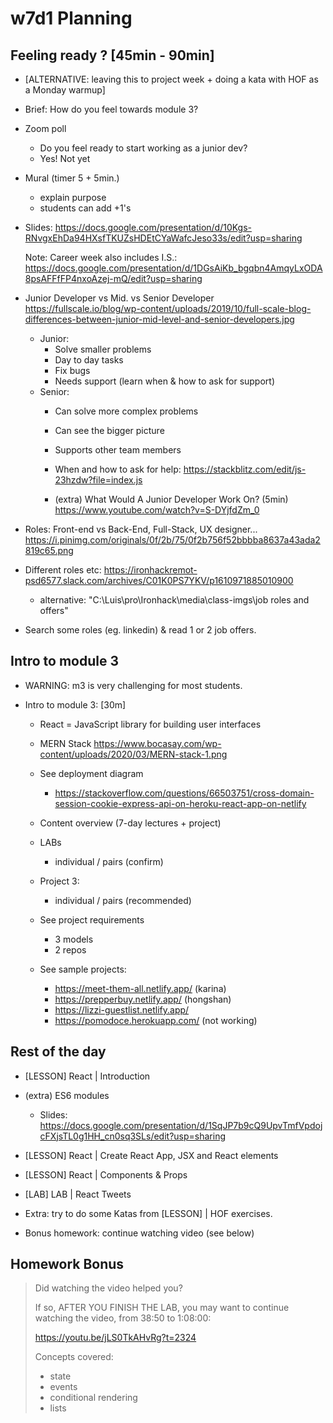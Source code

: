 
# w7d1 Planning

<!-- 

Status: complete

Notes:
- Section "feeling ready" took a bit of time. Can be good to leave it for end of day or maybe during project week (today we introduce important concepts).
- w7d2 is challenging. Try to make further progress today so that tomorrow is not so heavy.

-->




## Feeling ready ? [45min - 90min]

- [ALTERNATIVE: leaving this to project week + doing a kata with HOF as a Monday warmup]

- Brief: How do you feel towards module 3?

- Zoom poll
  - Do you feel ready to start working as a junior dev?
  - Yes! Not yet

- Mural (timer 5 + 5min.)
    - explain purpose
    - students can add +1's

- Slides: 
  https://docs.google.com/presentation/d/10Kgs-RNvgxEhDa94HXsfTKUZsHDEtCYaWafcJeso33s/edit?usp=sharing
 
  Note: Career week also includes I.S.:
  https://docs.google.com/presentation/d/1DGsAiKb_bgqbn4AmqyLxODA8psAFFfFP4nxoAzej-mQ/edit?usp=sharing


- Junior Developer vs Mid. vs Senior Developer
  https://fullscale.io/blog/wp-content/uploads/2019/10/full-scale-blog-differences-between-junior-mid-level-and-senior-developers.jpg


  - Junior:
    - Solve smaller problems
    - Day to day tasks
    - Fix bugs
    - Needs support (learn when & how to ask for support)
  - Senior:
    - Can solve more complex problems
    - Can see the bigger picture
    - Supports other team members


    - When and how to ask for help:
      https://stackblitz.com/edit/js-23hzdw?file=index.js


    - (extra) What Would A Junior Developer Work On? (5min)
    https://www.youtube.com/watch?v=S-DYjfdZm_0

- Roles: Front-end vs Back-End, Full-Stack, UX designer...
  https://i.pinimg.com/originals/0f/2b/75/0f2b756f52bbbba8637a43ada2819c65.png
    
- Different roles etc:
  https://ironhackremot-psd6577.slack.com/archives/C01K0PS7YKV/p1610971885010900
  - alternative: "C:\Luis\pro\Ironhack\media\class-imgs\job roles and offers"

- Search some roles (eg. linkedin) & read 1 or 2 job offers.



## Intro to module 3

- WARNING: m3 is very challenging for most students.


- Intro to module 3: [30m]

  - React = JavaScript library for building user interfaces

  - MERN Stack
    https://www.bocasay.com/wp-content/uploads/2020/03/MERN-stack-1.png


  - See deployment diagram
    - https://stackoverflow.com/questions/66503751/cross-domain-session-cookie-express-api-on-heroku-react-app-on-netlify

  - Content overview (7-day lectures + project)

  - LABs
    - individual / pairs (confirm)

  - Project 3:
    - individual / pairs (recommended)

  - See project requirements
    - 3 models
    - 2 repos

  - See sample projects:
    - https://meet-them-all.netlify.app/ (karina)
    - https://prepperbuy.netlify.app/ (hongshan)
    - https://lizzi-guestlist.netlify.app/
    - https://pomodoce.herokuapp.com/ (not working)



## Rest of the day

- [LESSON] React | Introduction

- (extra) ES6 modules
  - Slides: https://docs.google.com/presentation/d/1SqJP7b9cQ9UpvTmfVpdojcFXjsTL0g1HH_cn0sq3SLs/edit?usp=sharing

- [LESSON] React | Create React App, JSX and React elements

- [LESSON] React | Components & Props

- [LAB] LAB | React Tweets

- Extra: try to do some Katas from [LESSON] | HOF exercises.

- Bonus homework: continue watching video (see below)



## Homework Bonus

> Did watching the video helped you?
> 
> If so, AFTER YOU FINISH THE LAB, you may want to continue watching the video, from 38:50 to 1:08:00:
> 
> https://youtu.be/jLS0TkAHvRg?t=2324
> 
> Concepts covered:
> - state 
> - events
> - conditional rendering 
> - lists




